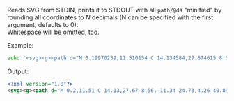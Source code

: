 Reads SVG from STDIN, prints it to STDOUT with all `path/@d`s "minified" by rounding all coordinates to *N* decimals (N can be specified with the first argument, defaults to 0).   
Whitespace will be omitted, too.

Example:
```bash
echo '<svg><g><path d="M 0.19970259,11.510154 C 14.134584,27.674615 8.560631,-11.343034 24.725093,4.2640241 40.889555,19.871082 23.052907,18.198896 23.052907,18.198896" /></g></svg>' | ./svgpathminify.php 2 
```

Output:
```svg
<?xml version="1.0"?>
<svg><g><path d="M 0.2,11.51 C 14.13,27.67 8.56,-11.34 24.73,4.26 40.89,19.87 23.05,18.2 23.05,18.2"/></g></svg>```
